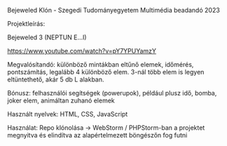 Bejeweled Klón - Szegedi Tudományegyetem Multimédia beadandó 2023

Projektleírás:

Bejeweled 3 (NEPTUN E…I)

https://www.youtube.com/watch?v=pY7YPUYamzY

Megvalósítandó: különböző mintákban eltűnő elemek, időmérés, pontszámítás, legalább 4 különböző elem. 3-nál több elem is legyen eltüntethető, akár 5 db L alakban.

Bónusz: felhasználói segítségek (powerupok), például plusz idő, bomba, joker elem, animáltan zuhanó elemek

Használt nyelvek: HTML, CSS, JavaScript

Használat: Repo klónolása -> WebStorm / PHPStorm-ban a projektet megnyitva és elindítva az alapértelmezett böngészőn fog futni
